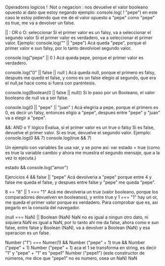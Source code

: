 Operadores logicos
! :Not o negacion : nos devuelve el valor booleano opuesto al dato que estoy negando
ejemplo:
console.log( ! "pepe") en este caso le estoy pidiendo que me de el valor opuesto a "pepe" como "pepe" es true, me va a devolver un false.

|| : OR o O: seleccionar
Si el primer valor es un falsy, va a seleccionar el segundo valor
Si el primer valor es verdadero, va a seleccionar el primer valor.
Ejemplo:
console.log("" || "pepe")
Acá queda "pepe", porque el primer valor e sun falsy, por lo tanto devolvioel segundo valor.

console.log("pepe" || 0 )
Acá queda pepe, porque el primer valor es verdadero.

console.log("0" || false || null )
Acá queda null, porque el primero es falsy, después me quedó el false, y como es un false elegio al segundo, que era el null,se hace como si fuera con paréntesis.

console.log(Boolean(0 || false || null))
Si lo paso por un Booleano, el valor booleano de null va a ser false. 

console.log(0 || "pepe" || "juan" )
Acá elegiria a pepe, porque el primero es 0, es decir un falsy, entonces eligio a "pepe", despues entre "pepe" y "juan" va a elegir a "pepe".

&&: AND o Y lógico
Evalua, si el primer valor es un true o falsy
Si es false, devuelve el primer valor.
Si es true, devuelve el segundo valor.
Ejemplo:
console.log(0 && 7)
console.log(true && 7)

Un ejemplo con variables
Se usa var, y se pone asi:
var estado = true (como es true la variable cambio y ahora me muestra el segundo mensaje, que a la vez lo ejecuta.)

estado && console.log("amor")

Ejercicios
4 && false || "pepe" 
Acá devolveria a "pepe" porque entre 4 y false me queda el false, y despues entre false y "pepe" me queda "pepe".

8 == "8" || 1 === "1"
Acá me devolveria un true (valor booleano, porque los comparadores devuelven en booleanos), y entre true y 1 === "1" hay un or, me queda el primer valor porque es verdadero. Para comprobar que es, asi pegarlo en la consola del navegador.

(null === NaN) || Boolean (NaN)
NaN no es igual a ningun otro dato, ni siquiera NaN es igual a NaN, por lo tanto ahi me da false, ahora como e sun false, entre false y Boolean (NaN), va a devolver a Boolean (NaN) y esa operacion es un false.

Number ("1") === Numer(1) && Number ("pepe" + 1)
true && Number ("pepe" + 1)
Number ("pepe" + 1) aca el 1 se transforma en string, es decir "1" y "pepe" + "1" es "pepe1"
Number ("pepe1") (este constructor de números, me dice que "pepe1" no es numero, osea un NaN)
NaN









 




